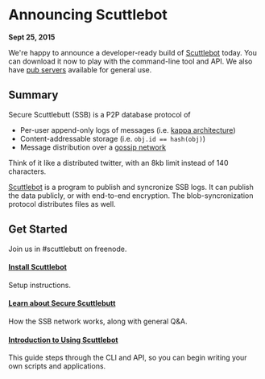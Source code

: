 # Announcing Scuttlebot

**Sept 25, 2015**

We're happy to announce a developer-ready build of [Scuttlebot](https://github.com/ssbc/scuttlebot) today.
You can download it now to play with the command-line tool and API.
We also have [pub servers](https://github.com/ssbc/scuttlebot/wiki/Pub-servers) available for general use.


## Summary

Secure Scuttlebutt (SSB) is a P2P database protocol of

- Per-user append-only logs of messages (i.e. [kappa architecture](http://www.kappa-architecture.com/))
- Content-addressable storage (i.e. `obj.id == hash(obj)`)
- Message distribution over a [gossip network](https://en.wikipedia.org/wiki/Gossip_protocol)

Think of it like a distributed twitter, with an 8kb limit instead of 140 characters.

[Scuttlebot](https://github.com/ssbc/scuttlebot) is a program to publish and syncronize SSB logs.
It can publish the data publicly, or with end-to-end encryption.
The blob-syncronization protocol distributes files as well.


## Get Started

Join us in #scuttlebutt on freenode.

#### [Install Scuttlebot](./README.md#setup-scuttlebot)

Setup instructions.

#### [Learn about Secure Scuttlebutt](../learn.md)

How the SSB network works, along with general Q&A.

#### [Introduction to Using Scuttlebot](../intro-to-using-sbot.md)

This guide steps through the CLI and API, so you can begin writing your own scripts and applications.
